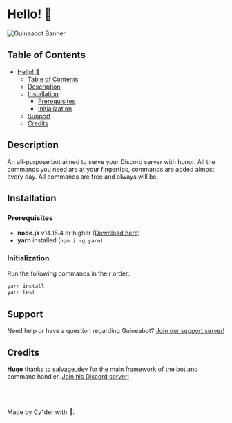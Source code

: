 # Hello! 👋

![Guineabot Banner](https://cdn.discordapp.com/attachments/798689993761488966/802216129471840296/banner.png)

## Table of Contents

- [Hello! 👋](#hello-)
  - [Table of Contents](#table-of-contents)
  - [Description](#description)
  - [Installation](#installation)
    - [Prerequisites](#prerequisites)
    - [Initialization](#initialization)
  - [Support](#support)
  - [Credits](#credits)

## Description

An all-purpose bot aimed to serve your Discord server with honor. All the commands you need are at your fingertips, commands are added almost every day. All commands are free and always will be.

## Installation

### Prerequisites

- **node.js** v14.15.4 or higher ([Download here](https://nodejs.org/en/download))
- **yarn** installed (`npm i -g yarn`)

### Initialization

Run the following commands in their order:

```cmd
yarn install
yarn test
```

## Support

Need help or have a question regarding Guineabot? [Join our support server!](https://discord.gg/6KpZhR3SRP)

## Credits

**Huge** thanks to [salvage_dev](https://www.youtube.com/channel/UC7-pjRSGoNEMoIujwOH2Mhw) for the main framework of the bot and command handler. [Join his Discord server!](https://discord.gg/3ucGCpa)

\
\
\
Made by Cy1der with 💖.

